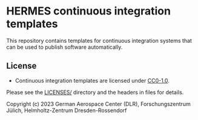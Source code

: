 <!--
SPDX-FileCopyrightText: 2023 German Aerospace Center (DLR), Forschungszentrum Jülich, Helmholtz-Zentrum Dresden-Rossendorf

SPDX-License-Identifier: CC0-1.0
-->

# HERMES continuous integration templates

This repository contains templates for continuous integration systems that can be used to publish software automatically.

## License

- Continuous integration templates are licensed under [CC0-1.0](https://github.com/hermes-hmc/ci-templates/blob/main/LICENSES/CC0-1.0.txt).

Please see the [LICENSES/](LICENSES/) directory and the headers in files for details.

Copyright (c) 2023 German Aerospace Center (DLR), Forschungszentrum Jülich, Helmholtz-Zentrum Dresden-Rossendorf

